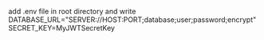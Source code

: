 add .env file in root directory and write
DATABASE_URL="SERVER://HOST:PORT;database;user;password;encrypt"
SECRET_KEY=MyJWTSecretKey
